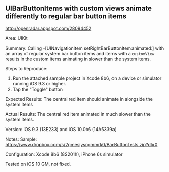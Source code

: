 ## UIBarButtonItems with custom views animate differently to regular bar button items

http://openradar.appspot.com/28094452

Area:
UIKit

Summary:
Calling -[UINavigationItem setRightBarButtonItem:animated:] with an array of regular system bar button items and items with a `customView` results in the custom items animating in slower than the system items.

Steps to Reproduce:
1. Run the attached sample project in Xcode 8b6, on a device or simulator running iOS 9.3 or higher. 
2. Tap the "Toggle" button

Expected Results:
The central red item should animate in alongside the system items

Actual Results:
The central red item animated in much slower than the system items.

Version:
iOS 9.3 (13E233) and iOS 10.0b6 (14A5339a)

Notes:
Sample: https://www.dropbox.com/s/2qmesjysngmmrk0/BarButtonTests.zip?dl=0

Configuration:
Xcode 8b6 (8S201h), iPhone 6s simulator

Tested on iOS 10 GM, not fixed.
